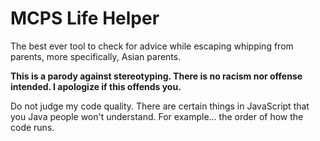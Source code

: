 # MCPS Life Helper
The best ever tool to check for advice while escaping whipping from parents, more specifically, Asian parents.

**This is a parody against stereotyping. There is no racism nor offense intended. I apologize if this offends you.**

Do not judge my code quality. There are certain things in JavaScript that you Java people won't understand. For example... the order of how the code runs.
